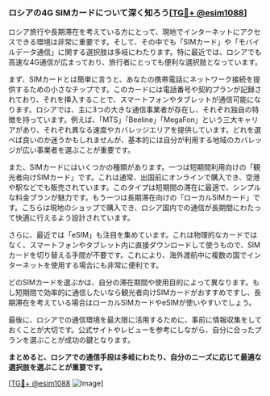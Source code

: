 ### ロシアの4G SIMカードについて深く知ろう[[TG💪+ @esim1088](https://t.me/s/esim1088)]

ロシア旅行や長期滞在を考えている方にとって、現地でインターネットにアクセスできる環境は非常に重要です。そして、その中でも「SIMカード」や「モバイルデータ通信」に関する選択肢は多岐にわたります。特に最近では、ロシアでも高速な4G通信が広まっており、旅行者にとっても便利な選択肢となっています。

まず、SIMカードとは簡単に言うと、あなたの携帯電話にネットワーク接続を提供するための小さなチップです。このカードには電話番号や契約プランが記録されており、それを挿入することで、スマートフォンやタブレットが通信可能になります。ロシアでは、主に3つの大きな通信事業者が存在し、それぞれ独自の特徴を持っています。例えば、「MTS」「Beeline」「MegaFon」という三大キャリアがあり、それぞれ異なる速度やカバレッジエリアを提供しています。どれを選べば良いのか迷うかもしれませんが、基本的には自分が利用する地域のカバレッジが広い事業者を選ぶことが重要です。

また、SIMカードにはいくつかの種類があります。一つは短期間利用向けの「観光者向けSIMカード」です。これは通常、出国前にオンラインで購入でき、空港や駅などでも販売されています。このタイプは短期間の滞在に最適で、シンプルな料金プランが魅力です。もう一つは長期滞在向けの「ローカルSIMカード」です。こちらは現地のショップで購入でき、ロシア国内での通信が長期間にわたって快適に行えるよう設計されています。

さらに、最近では「eSIM」も注目を集めています。これは物理的なカードではなく、スマートフォンやタブレット内に直接ダウンロードして使うもので、SIMカードを切り替える手間が不要です。これにより、海外渡航中に複数の国でインターネットを使用する場合にも非常に便利です。

どのSIMカードを選ぶかは、自分の滞在期間や使用目的によって異なります。もし短期間で効率的に通信したいなら観光者向けSIMカードがおすすめですし、長期滞在を考えている場合はローカルSIMカードやeSIMが使いやすいでしょう。

最後に、ロシアでの通信環境を最大限に活用するために、事前に情報収集をしておくことが大切です。公式サイトやレビューを参考にしながら、自分に合ったプランを選ぶことが成功の鍵となります。

**まとめると、ロシアでの通信手段は多岐にわたり、自分のニーズに応じて最適な選択肢を選ぶことが重要です。**

[[TG💪+ @esim1088](https://t.me/s/esim1088) ![Image](https://i.postimg.cc/Y0z9fWf4/image.png)]